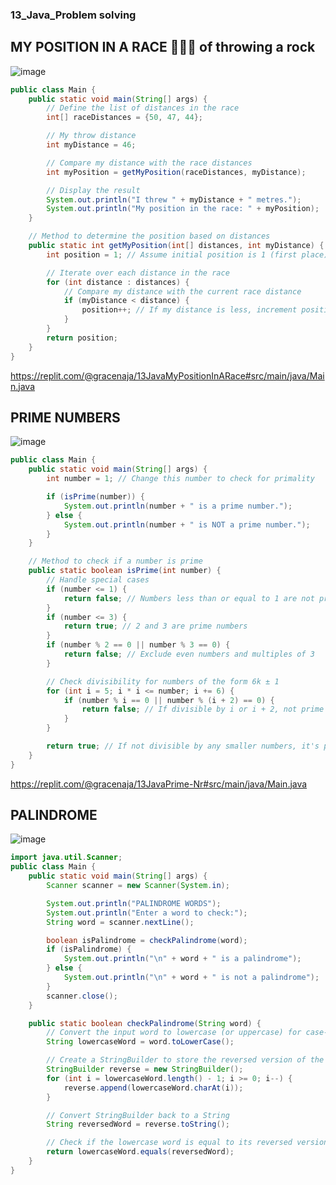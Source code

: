 ### 13_Java_Problem solving

## MY POSITION IN A RACE 🤾🏽‍♂️ of throwing a rock
![image](https://github.com/GitaRac/Learning_WoTech_Java_2024/assets/165934633/84db2def-7bd0-4f94-bd26-57498dde5c1f)
```java
public class Main {
    public static void main(String[] args) {
        // Define the list of distances in the race
        int[] raceDistances = {50, 47, 44};

        // My throw distance
        int myDistance = 46;

        // Compare my distance with the race distances
        int myPosition = getMyPosition(raceDistances, myDistance);

        // Display the result
        System.out.println("I threw " + myDistance + " metres.");
        System.out.println("My position in the race: " + myPosition);
    }

    // Method to determine the position based on distances
    public static int getMyPosition(int[] distances, int myDistance) {
        int position = 1; // Assume initial position is 1 (first place)

        // Iterate over each distance in the race
        for (int distance : distances) {
            // Compare my distance with the current race distance
            if (myDistance < distance) {
                position++; // If my distance is less, increment position
            }
        }
        return position;
    }
}
```
https://replit.com/@gracenaja/13JavaMyPositionInARace#src/main/java/Main.java

## PRIME NUMBERS
![image](https://github.com/GitaRac/Learning_WoTech_Java_2024/assets/165934633/94bde932-bd94-4db9-bb26-e06b3e5edd9f)
```java
public class Main {
    public static void main(String[] args) {
        int number = 1; // Change this number to check for primality

        if (isPrime(number)) {
            System.out.println(number + " is a prime number.");
        } else {
            System.out.println(number + " is NOT a prime number.");
        }
    }

    // Method to check if a number is prime
    public static boolean isPrime(int number) {
        // Handle special cases
        if (number <= 1) {
            return false; // Numbers less than or equal to 1 are not prime
        }
        if (number <= 3) {
            return true; // 2 and 3 are prime numbers
        }
        if (number % 2 == 0 || number % 3 == 0) {
            return false; // Exclude even numbers and multiples of 3
        }

        // Check divisibility for numbers of the form 6k ± 1
        for (int i = 5; i * i <= number; i += 6) {
            if (number % i == 0 || number % (i + 2) == 0) {
                return false; // If divisible by i or i + 2, not prime
            }
        }

        return true; // If not divisible by any smaller numbers, it's prime
    }
}
```
https://replit.com/@gracenaja/13JavaPrime-Nr#src/main/java/Main.java

## PALINDROME
![image](https://github.com/GitaRac/Learning_WoTech_Java_2024/assets/165934633/f41fb883-1878-4efc-88e3-9d704ecb71b8)
```java
import java.util.Scanner;
public class Main {
    public static void main(String[] args) {
        Scanner scanner = new Scanner(System.in);

        System.out.println("PALINDROME WORDS");
        System.out.println("Enter a word to check:");
        String word = scanner.nextLine();

        boolean isPalindrome = checkPalindrome(word);
        if (isPalindrome) {
            System.out.println("\n" + word + " is a palindrome");
        } else {
            System.out.println("\n" + word + " is not a palindrome");
        }
        scanner.close();
    }

    public static boolean checkPalindrome(String word) {
        // Convert the input word to lowercase (or uppercase) for case-insensitive comparison
        String lowercaseWord = word.toLowerCase();

        // Create a StringBuilder to store the reversed version of the lowercase word
        StringBuilder reverse = new StringBuilder();
        for (int i = lowercaseWord.length() - 1; i >= 0; i--) {
            reverse.append(lowercaseWord.charAt(i));
        }

        // Convert StringBuilder back to a String
        String reversedWord = reverse.toString();

        // Check if the lowercase word is equal to its reversed version
        return lowercaseWord.equals(reversedWord);
    }
}
```


